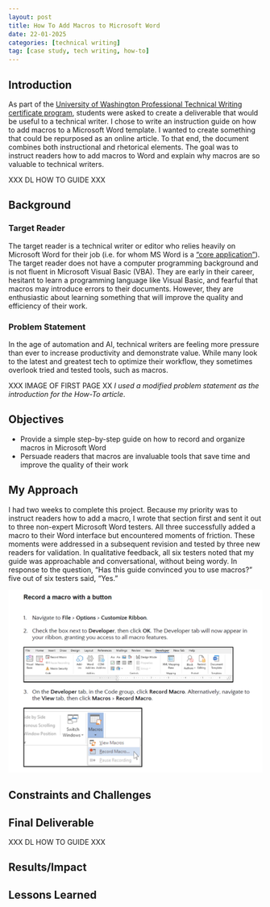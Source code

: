 ```yaml
---
layout: post
title: How To Add Macros to Microsoft Word
date: 22-01-2025
categories: [technical writing]
tag: [case study, tech writing, how-to]
---
```


## Introduction
As part of the [University of Washington Professional Technical Writing certificate program](https://www.pce.uw.edu/certificates/professional-technical-writing), students were asked to create a deliverable that would be useful to a technical writer.
I chose to write an instruction guide on how to add macros to a Microsoft Word template. I wanted to create something that could be repurposed as an online article. To that end, the document combines both instructional and rhetorical elements. The goal was to instruct readers how to add macros to Word and explain why macros are so valuable to technical writers.

XXX DL HOW TO GUIDE XXX

## Background

### Target Reader
The target reader is a technical writer or editor who relies heavily on Microsoft Word for their job (i.e. for whom MS Word is a [“core application”](https://articles.centercentre.com/multiple_personalities/)).
The target reader does not have a computer programming background and is not fluent in Microsoft Visual Basic (VBA). They are early in their career, hesitant to learn a programming language like Visual Basic, and fearful that macros may introduce errors to their documents. However, they are enthusiastic about learning something that will improve the quality and efficiency of their work.

### Problem Statement
In the age of automation and AI, technical writers are feeling more pressure than ever to increase productivity and demonstrate value. While many look to the latest and greatest tech to optimize their workflow, they sometimes overlook tried and tested tools, such as macros.

XXX IMAGE OF FIRST PAGE XX
*I used a modified problem statement as the introduction for the How-To article*.  

## Objectives
- Provide a simple step-by-step guide on how to record and organize macros in Microsoft Word
- Persuade readers that macros are invaluable tools that save time and improve the quality of their work
  
## My Approach 

I had two weeks to complete this project. Because my priority was to instruct readers how to add a macro, I wrote that section first and sent it out to three non-expert Microsoft Word testers. All three successfully added a macro to their Word interface but encountered moments of friction. These moments were addressed in a subsequent revision and tested by three new readers for validation. In qualitative feedback, all six testers noted that my guide was approachable and conversational, without being wordy. In response to the question, “Has this guide convinced you to use macros?” five out of six testers said, “Yes.”

![image](/imgs/ms-word-macros/process.png)

## Constraints and Challenges

## Final Deliverable

XXX DL HOW TO GUIDE XXX 

## Results/Impact

## Lessons Learned
